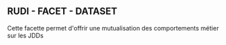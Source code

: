 ## RUDI - FACET - DATASET
Cette facette permet d'offrir une mutualisation des comportements métier sur les JDDs
